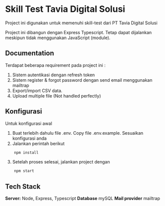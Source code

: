# Skill Test Tavia Digital Solusi

Project ini digunakan untuk memenuhi skill-test dari PT Tavia Digital Solusi

Project ini dibangun dengan Express Typescript.
Tetap dapat dijalankan meskipun tidak menggunakan JavaScript (module).

## Documentation

Terdapat beberapa requirement pada project ini :

1. Sistem autentikasi dengan refresh token
2. Sistem register & forgot password dengan send email menggunakan mailtrap
3. Export/import CSV data.
4. Upload multiple file (Not handled perfectly)

## Konfigurasi

Untuk konfigurasi awal

1. Buat terlebih dahulu file .env. Copy file .env.example. Sesuaikan konfigurasi anda
2. Jalankan perintah berikut

```bash
    npm install
```

3. Setelah proses selesai, jalankan project dengan

```bash
    npm start
```

## Tech Stack

**Server:** Node, Express, Typescript
**Database** mySQL
**Mail provider** mailtrap
